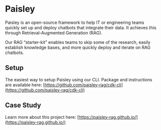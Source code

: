 # Paisley

Paisley is an open-source framework to help IT or engineering teams quickly set up and deploy chatbots that integrate their data. It achieves this through Retrieval-Augmented Generation (RAG).

Our RAG “starter-kit” enables teams to skip some of the research, easily establish knowledge bases, and more quickly deploy and iterate on RAG chatbots.

## Setup
The easiest way to setup Paisley using our CLI.
Package and instructions are available here: [https://github.com/paisley-rag/cdk-cli](https://github.com/paisley-rag/cdk-cli)
## Case Study
Learn more about this project here: [https://paisley-rag.github.io/](https://paisley-rag.github.io/)

